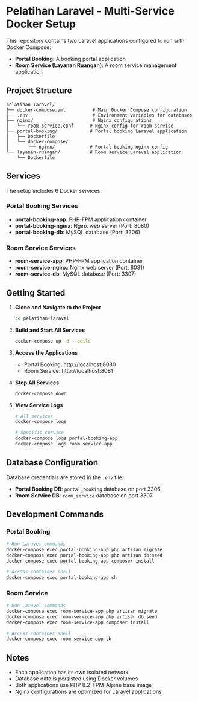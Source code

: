 # Pelatihan Laravel - Multi-Service Docker Setup

This repository contains two Laravel applications configured to run with Docker Compose:

- **Portal Booking**: A booking portal application
- **Room Service (Layanan Ruangan)**: A room service management application

## Project Structure

```
pelatihan-laravel/
├── docker-compose.yml          # Main Docker Compose configuration
├── .env                        # Environment variables for databases
├── nginx/                      # Nginx configurations
│   └── room-service.conf      # Nginx config for room service
├── portal-booking/            # Portal booking Laravel application
│   ├── Dockerfile
│   └── docker-compose/
│       └── nginx/             # Portal booking nginx config
└── layanan-ruangan/           # Room service Laravel application
    └── Dockerfile
```

## Services

The setup includes 6 Docker services:

### Portal Booking Services
- **portal-booking-app**: PHP-FPM application container
- **portal-booking-nginx**: Nginx web server (Port: 8080)
- **portal-booking-db**: MySQL database (Port: 3306)

### Room Service Services
- **room-service-app**: PHP-FPM application container
- **room-service-nginx**: Nginx web server (Port: 8081)
- **room-service-db**: MySQL database (Port: 3307)

## Getting Started

1. **Clone and Navigate to the Project**
   ```bash
   cd pelatihan-laravel
   ```

2. **Build and Start All Services**
   ```bash
   docker-compose up -d --build
   ```

3. **Access the Applications**
   - Portal Booking: http://localhost:8080
   - Room Service: http://localhost:8081

4. **Stop All Services**
   ```bash
   docker-compose down
   ```

5. **View Service Logs**
   ```bash
   # All services
   docker-compose logs
   
   # Specific service
   docker-compose logs portal-booking-app
   docker-compose logs room-service-app
   ```

## Database Configuration

Database credentials are stored in the `.env` file:

- **Portal Booking DB**: `portal_booking` database on port 3306
- **Room Service DB**: `room_service` database on port 3307

## Development Commands

### Portal Booking
```bash
# Run Laravel commands
docker-compose exec portal-booking-app php artisan migrate
docker-compose exec portal-booking-app php artisan db:seed
docker-compose exec portal-booking-app composer install

# Access container shell
docker-compose exec portal-booking-app sh
```

### Room Service
```bash
# Run Laravel commands
docker-compose exec room-service-app php artisan migrate
docker-compose exec room-service-app php artisan db:seed
docker-compose exec room-service-app composer install

# Access container shell
docker-compose exec room-service-app sh
```

## Notes

- Each application has its own isolated network
- Database data is persisted using Docker volumes
- Both applications use PHP 8.2-FPM-Alpine base image
- Nginx configurations are optimized for Laravel applications
